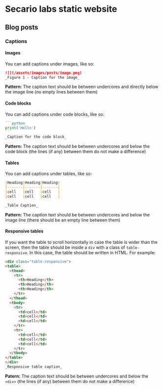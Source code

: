 # Secario labs static website

## Blog posts

### Captions

#### Images

You can add captions under images, like so:

```markdown
![](/assets/images/posts/image.png)
_Figure 1 - Caption for the image_
```

**Pattern:** The caption text should be between undercores and directly below the image line (no empty lines between them)

#### Code blocks

You can add captions under code blocks, like so:

`````markdown
```python
print('Hello')
```
_Caption for the code block_
`````

**Pattern:** The caption text should be between undercores and below the code block (the lines (if any) between them do not make a difference)

#### Tables

You can add captions under tables, like so:

```markdown
|Heading|Heading|Heading|
|-------|-------|-------|
|cell   |cell   |cell   |
|cell   |cell   |cell   |

_Table Caption_
```

**Pattern:** The caption text should be between undercores and below the image line (there should be an empty line between them)

#### Responsive tables

If you want the table to scroll horizontally in case the table is wider than the screen, then the table should be inside a `div` with a class of `table-responsive`. In this case, the table should be written in HTML. For example:

```markdown
<div class="table-responsive">
<table>
  <thead>
    <tr>
      <th>Heading</th>
      <th>Heading</th>
      <th>Heading</th>
    </tr>
  </thead>
  <tbody>
    <tr>
      <td>cell</td>
      <td>cell</td>
      <td>cell</td>
    </tr>
    <tr>
      <td>cell</td>
      <td>cell</td>
      <td>cell</td>
    </tr>
  </tbody>
</table>
</div>
_Responsive table caption_
```

**Patern:** The caption text should be between undercores and below the `<div>` (the lines (if any) between them do not make a difference)
